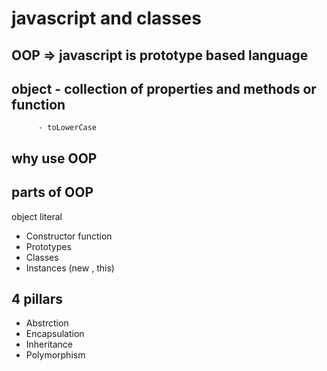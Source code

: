 # javascript and classes

## OOP => javascript is prototype based language

## object - collection of properties and methods or function
          - toLowerCase

## why use OOP

## parts of OOP
object literal

- Constructor function
- Prototypes
- Classes
- Instances (new , this)

## 4 pillars
- Abstrction 
- Encapsulation
- Inheritance
- Polymorphism